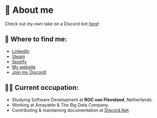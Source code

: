 # 👤 About me

Check out my own take on a Discord bot [here](https://github.com/Rozen4334/Barriot)!

## 🔗 Where to find me:
* [LinkedIn](www.linkedin.com/in/armano-den-boef)
* [Steam](https://steamcommunity.com/id/Rozen4334/)
* [Spotify](https://open.spotify.com/user/a.tdb_?si=3bd7bb95ad8e4bdd)
* [My website](https://rozen.one)
* [Join my Discord!](https://barriot.xyz/discord)

## 👨‍💼 Current occupation:
* Studying Software Development at **ROC van Flevoland**, Netherlands.
* Working at Amayable & The Big Data Company.
* Contributing & maintaining documentation at [Discord.Net](https://github.com/discord-net/Discord.Net).
